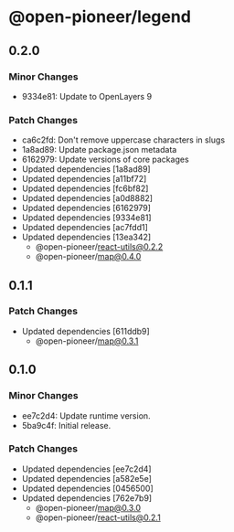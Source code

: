 # @open-pioneer/legend

## 0.2.0

### Minor Changes

-   9334e81: Update to OpenLayers 9

### Patch Changes

-   ca6c2fd: Don't remove uppercase characters in slugs
-   1a8ad89: Update package.json metadata
-   6162979: Update versions of core packages
-   Updated dependencies [1a8ad89]
-   Updated dependencies [a11bf72]
-   Updated dependencies [fc6bf82]
-   Updated dependencies [a0d8882]
-   Updated dependencies [6162979]
-   Updated dependencies [9334e81]
-   Updated dependencies [ac7fdd1]
-   Updated dependencies [13ea342]
    -   @open-pioneer/react-utils@0.2.2
    -   @open-pioneer/map@0.4.0

## 0.1.1

### Patch Changes

-   Updated dependencies [611ddb9]
    -   @open-pioneer/map@0.3.1

## 0.1.0

### Minor Changes

-   ee7c2d4: Update runtime version.
-   5ba9c4f: Initial release.

### Patch Changes

-   Updated dependencies [ee7c2d4]
-   Updated dependencies [a582e5e]
-   Updated dependencies [0456500]
-   Updated dependencies [762e7b9]
    -   @open-pioneer/map@0.3.0
    -   @open-pioneer/react-utils@0.2.1
